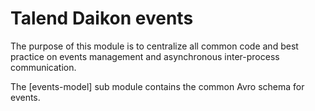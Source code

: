 # Talend Daikon events


The purpose of this module is to centralize all common code and best practice on events management and asynchronous inter-process communication.

The [events-model] sub module contains the common Avro schema for events.


 
 





